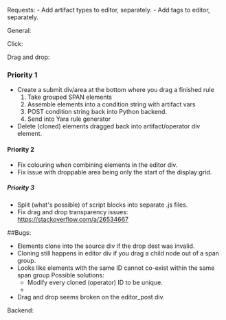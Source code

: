 Requests:
    - Add artifact types to editor, separately.
    - Add tags to editor, separately.

General:

Click:

Drag and drop:
### Priority 1
* Create a submit div/area at the bottom where you drag a finished rule
    1. Take grouped SPAN elements
    2. Assemble elements into a condition string with artifact vars
    3. POST condition string back into Python backend.
    4. Send into Yara rule generator
* Delete (cloned) elements dragged back into artifact/operator div element.

#### Priority 2
* Fix colouring when combining elements in the editor div.
* Fix issue with droppable area being only the start of the display:grid.

##### Priority 3
* Split (what's possible) of script blocks into separate .js files.
* Fix drag and drop transparency issues: https://stackoverflow.com/a/26534667

##Bugs:
* Elements clone into the source div if the drop dest was invalid.
* Cloning still happens in editor div if you drag a child node out of a span group.
* Looks like elements with the same ID cannot co-exist within the same span group
    Possible solutions:
    - Modify every cloned (operator) ID to be unique.
    - 
* Drag and drop seems broken on the editor_post div.

Backend:
